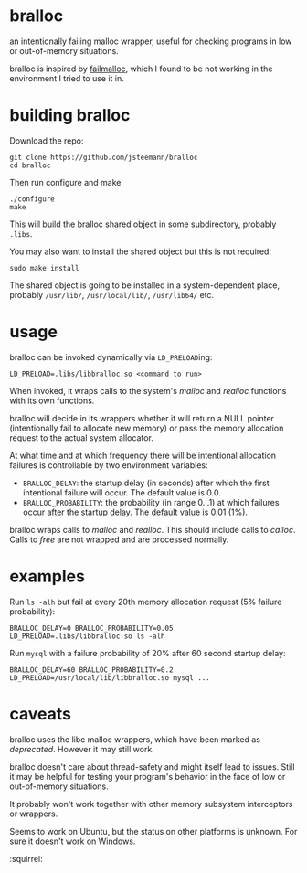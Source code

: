 bralloc
=======

an intentionally failing malloc wrapper, useful for checking programs in low or out-of-memory situations.

bralloc is inspired by [failmalloc](http://www.nongnu.org/failmalloc/), which I found to be not working in the environment I tried to use it in. 

building bralloc
================

Download the repo:

    git clone https://github.com/jsteemann/bralloc
    cd bralloc

Then run configure and make

    ./configure
    make

This will build the bralloc shared object in some subdirectory, probably `.libs`.

You may also want to install the shared object but this is not required:

    sudo make install

The shared object is going to be installed in a system-dependent place, probably `/usr/lib/`, `/usr/local/lib/`, `/usr/lib64/` etc.

usage
=====

bralloc can be invoked dynamically via `LD_PRELOAD`ing:

    LD_PRELOAD=.libs/libbralloc.so <command to run>

When invoked, it wraps calls to the system's *malloc* and *realloc* functions with its own functions.

bralloc will decide in its wrappers whether it will return a NULL pointer (intentionally fail to allocate new memory) or pass the memory allocation request to the actual system allocator.

At what time and at which frequency there will be intentional allocation failures is controllable by two environment variables:
* `BRALLOC_DELAY`: the startup delay (in seconds) after which the first intentional failure will occur. The default value is 0.0.
* `BRALLOC_PROBABILITY`: the probability (in range 0...1) at which failures occur after the startup delay. The default value is 0.01 (1%).

bralloc wraps calls to *malloc* and *realloc*. This should include calls to *calloc*. Calls to *free* are not wrapped and are processed normally.

examples
========

Run `ls -alh` but fail at every 20th memory allocation request (5% failure probability):

    BRALLOC_DELAY=0 BRALLOC_PROBABILITY=0.05 LD_PRELOAD=.libs/libbralloc.so ls -alh

Run `mysql` with a failure probability of 20% after 60 second startup delay:

    BRALLOC_DELAY=60 BRALLOC_PROBABILITY=0.2 LD_PRELOAD=/usr/local/lib/libbralloc.so mysql ...

caveats
=======

bralloc uses the libc malloc wrappers, which have been marked as *deprecated*. However it may still work.

bralloc doesn't care about thread-safety and might itself lead to issues. Still it may be helpful for testing your program's behavior in the face of low or out-of-memory situations.

It probably won't work together with other memory subsystem interceptors or wrappers.

Seems to work on Ubuntu, but the status on other platforms is unknown. For sure it doesn't work on Windows.

:squirrel:
